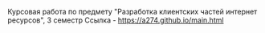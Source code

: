 Курсовая работа по предмету "Разработка клиентских частей интернет ресурсов", 3 семестр
Ссылка - https://a274.github.io/main.html
